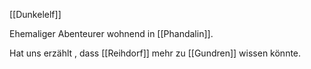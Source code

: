 [[Dunkelelf]]

Ehemaliger Abenteurer wohnend in [[Phandalin]].

Hat uns erzählt , dass [[Reihdorf]] mehr zu [[Gundren]] wissen könnte.